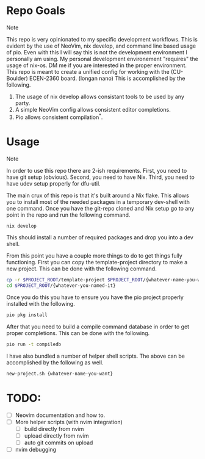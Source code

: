 # Repo Goals
> [!NOTE] 
> This repo is very opinionated to my specific development workflows. This is evident by the use of NeoVim, nix develop, and command line based usage of pio.
> Even with this I will say this is not the development environment I personally am using. My personal development environement "requires" the usage of nix-os. DM me if you are interested in the proper environment.
This repo is meant to create a unified config for working with the (CU-Boulder) ECEN-2360 board. (longan nano)
This is accomplished by the following. 
1. The usage of nix develop allows consistant tools to be used by any party.
2. A simple NeoVim config allows consistent editor completions.
3. Pio allows consistent compilation<sup>*</sup>.

# Usage
> [!NOTE]
> In order to use this repo there are 2-ish requirements. First, you need to have git setup (obvious). Second, you need to have Nix. Third, you need to have udev setup properly for dfu-util.

The main crux of this repo is that it's built around a Nix flake. This allows you to install most of the needed packages in a temporary dev-shell with one command.
Once you have the git-repo cloned and Nix setup go to any point in the repo and run the following command.
```bash
nix develop
```

This should install a number of required packages and drop you into a dev shell.

From this point you have a couple more things to do to get things fully functioning. First you can copy the template-project directory to make a new project. This can be done with the following command.

```bash
cp -r $PROJECT_ROOT/template-project $PROJECT_ROOT/{whatever-name-you-want}
cd $PROJECT_ROOT/{whatever-you-named-it}
```

Once you do this you have to ensure you have the pio project properly installed with the following.
```bash
pio pkg install
```

After that you need to build a compile command database in order to get proper completions. This can be done with the following.
```bash
pio run -t compiledb
```

I have also bundled a number of helper shell scripts. The above can be accomplished by the following as well.
```bash
new-project.sh {whatever-name-you-want}
```

# TODO:
- [ ] Neovim documentation and how to.
- [ ] More helper scripts (with nvim integration)
    - [ ] build directly from nvim
    - [ ] upload directly from nvim
    - [ ] auto git commits on upload
- [ ] nvim debugging
